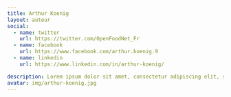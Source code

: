 ```yaml
---
title: Arthur Koenig
layout: auteur
social:
  - name: twitter
    url: https://twitter.com/OpenFoodNet_Fr
  - name: facebook
    url: https://www.facebook.com/arthur.koenig.9
  - name: linkedin
    url: https://www.linkedin.com/in/arthur-koenig/

description: Lorem ipsum dolor sit amet, consectetur adipiscing elit, sed do eiusmod tempor incididunt ut labore et dolore magna aliqua. Ut enim ad minim veniam, quis nostrud exercitation ullamco laboris nisi ut aliquip ex ea commodo consequat. Duis aute irure dolor in reprehenderit in voluptate velit esse cillum dolore eu fugiat nulla pariatur. Excepteur sint occaecat cupidatat non proident, sunt in culpa qui officia deserunt mollit anim id est laborum.
avatar: img/arthur-koenig.jpg
---
```

